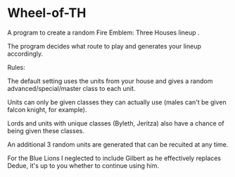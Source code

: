 # Wheel-of-TH
A program to create a random Fire Emblem: Three Houses lineup .

The program decides what route to play and generates your lineup accordingly.

Rules:

The default setting uses the units from your house and gives a random advanced/special/master class to each unit.

Units can only be given classes they can actually use (males can't be given falcon knight, for example).

Lords and units with unique classes (Byleth, Jeritza) also have a chance of being given these classes.

An additional 3 random units are generated that can be recuited at any time.

For the Blue Lions I neglected to include Gilbert as he effectively replaces Dedue, it's up to you whether to continue using him.
